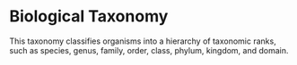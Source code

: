 # Biological Taxonomy

This taxonomy classifies organisms into a hierarchy of taxonomic ranks, such as species, genus, family, order, class, phylum, kingdom, and domain.